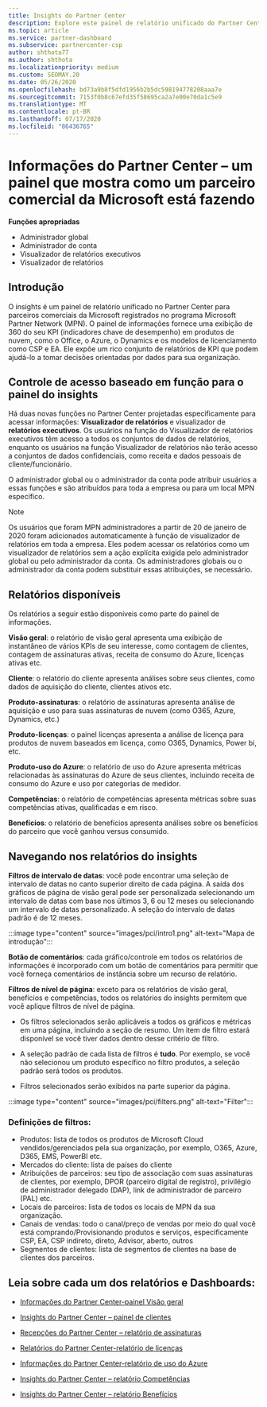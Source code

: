 ```yaml
---
title: Insights do Partner Center
description: Explore este painel de relatório unificado do Partner Center. Veja como você está fazendo em KPIs para vendas e implantação, desenvolvimento de clientes e muito mais.
ms.topic: article
ms.service: partner-dashboard
ms.subservice: partnercenter-csp
author: shthota77
ms.author: shthota
ms.localizationpriority: medium
ms.custom: SEOMAY.20
ms.date: 05/26/2020
ms.openlocfilehash: bd73a9b8f5dfd1956b2b5dc598194778208aaa7e
ms.sourcegitcommit: 7153f0b8c67efd35f58695ca2a7e00e70da1c5e9
ms.translationtype: MT
ms.contentlocale: pt-BR
ms.lasthandoff: 07/17/2020
ms.locfileid: "86436765"
---
```

# <a name="partner-center-insights---a-dashboard-that-shows-how-a-microsoft-commercial-partner-is-doing"></a>Informações do Partner Center – um painel que mostra como um parceiro comercial da Microsoft está fazendo

**Funções apropriadas**
- Administrador global
- Administrador de conta
- Visualizador de relatórios executivos
- Visualizador de relatórios

## <a name="introduction"></a>Introdução

O insights é um painel de relatório unificado no Partner Center para parceiros comerciais da Microsoft registrados no programa Microsoft Partner Network (MPN). O painel de informações fornece uma exibição de 360 do seu KPI (indicadores chave de desempenho) em produtos de nuvem, como o Office, o Azure, o Dynamics e os modelos de licenciamento como CSP e EA. Ele expõe um rico conjunto de relatórios de KPI que podem ajudá-lo a tomar decisões orientadas por dados para sua organização. 

## <a name="role-based-access-control-to-the-insights-dashboard"></a>Controle de acesso baseado em função para o painel do insights

Há duas novas funções no Partner Center projetadas especificamente para acessar informações: **Visualizador de relatórios** e visualizador de **relatórios executivos**. Os usuários na função do Visualizador de relatórios executivos têm acesso a todos os conjuntos de dados de relatórios, enquanto os usuários na função Visualizador de relatórios não terão acesso a conjuntos de dados confidenciais, como receita e dados pessoais de cliente/funcionário. 

O administrador global ou o administrador da conta pode atribuir usuários a essas funções e são atribuídos para toda a empresa ou para um local MPN específico.  

>[!Note] 
>Os usuários que foram MPN administradores a partir de 20 de janeiro de 2020 foram adicionados automaticamente à função de visualizador de relatórios em toda a empresa. Eles podem acessar os relatórios como um visualizador de relatórios sem a ação explícita exigida pelo administrador global ou pelo administrador da conta. Os administradores globais ou o administrador da conta podem substituir essas atribuições, se necessário. 

## <a name="reports-available"></a>Relatórios disponíveis

Os relatórios a seguir estão disponíveis como parte do painel de informações.

**Visão geral**: o relatório de visão geral apresenta uma exibição de instantâneo de vários KPIs de seu interesse, como contagem de clientes, contagem de assinaturas ativas, receita de consumo do Azure, licenças ativas etc.

**Cliente**: o relatório do cliente apresenta análises sobre seus clientes, como dados de aquisição do cliente, clientes ativos etc.

**Produto-assinaturas**: o relatório de assinaturas apresenta análise de aquisição e uso para suas assinaturas de nuvem (como O365, Azure, Dynamics, etc.)

**Produto-licenças**: o painel licenças apresenta a análise de licença para produtos de nuvem baseados em licença, como O365, Dynamics, Power bi, etc.

**Produto-uso do Azure**: o relatório de uso do Azure apresenta métricas relacionadas às assinaturas do Azure de seus clientes, incluindo receita de consumo do Azure e uso por categorias de medidor.

**Competências**: o relatório de competências apresenta métricas sobre suas competências ativas, qualificadas e em risco.

**Benefícios**: o relatório de benefícios apresenta análises sobre os benefícios do parceiro que você ganhou versus consumido.

## <a name="navigating-the-insights-reports"></a>Navegando nos relatórios do insights

**Filtros de intervalo de datas**: você pode encontrar uma seleção de intervalo de datas no canto superior direito de cada página. A saída dos gráficos de página de visão geral pode ser personalizada selecionando um intervalo de datas com base nos últimos 3, 6 ou 12 meses ou selecionando um intervalo de datas personalizado. A seleção do intervalo de datas padrão é de 12 meses. 

:::image type="content" source="images/pci/intro1.png" alt-text="Mapa de introdução":::

**Botão de comentários**: cada gráfico/controle em todos os relatórios de informações é incorporado com um botão de comentários para permitir que você forneça comentários de instância sobre um recurso de relatório. 

 
**Filtros de nível de página**: exceto para os relatórios de visão geral, benefícios e competências, todos os relatórios do insights permitem que você aplique filtros de nível de página. 

- Os filtros selecionados serão aplicáveis a todos os gráficos e métricas em uma página, incluindo a seção de resumo. Um item de filtro estará disponível se você tiver dados dentro desse critério de filtro. 

- A seleção padrão de cada lista de filtros é **tudo**. Por exemplo, se você não selecionou um produto específico no filtro produtos, a seleção padrão será todos os produtos.

- Filtros selecionados serão exibidos na parte superior da página. 

:::image type="content" source="images/pci/filters.png" alt-text="Filter":::

### <a name="filters-definitions"></a>Definições de filtros:

- Produtos: lista de todos os produtos de Microsoft Cloud vendidos/gerenciados pela sua organização, por exemplo, O365, Azure, D365, EMS, PowerBI etc.
- Mercados do cliente: lista de países do cliente
- Atribuições de parceiros: seu tipo de associação com suas assinaturas de clientes, por exemplo, DPOR (parceiro digital de registro), privilégio de administrador delegado (DAP), link de administrador de parceiro (PAL) etc. 
- Locais de parceiros: lista de todos os locais de MPN da sua organização.
- Canais de vendas: todo o canal/preço de vendas por meio do qual você está comprando/Provisionando produtos e serviços, especificamente CSP, EA, CSP indireto, direto, Advisor, aberto, outros
- Segmentos de clientes: lista de segmentos de clientes na base de clientes dos parceiros.

## <a name="read-about-each-of-the-dashboards-and-reports"></a>Leia sobre cada um dos relatórios e Dashboards:

- [Informações do Partner Center-painel Visão geral](pci-overview-report.md)

- [Insights do Partner Center – painel de clientes](pci-customer-report.md)

- [Recepções do Partner Center – relatório de assinaturas](pci-product-subscriptions-report.md)

- [Relatórios do Partner Center-relatório de licenças](pci-product-licenses-report.md)

- [Informações do Partner Center-relatório de uso do Azure](pci-azure-usage-report.md)

- [Insights do Partner Center – relatório Competências](pci-competencies-report.md)

- [Insights do Partner Center – relatório Benefícios](pci-benefits-report.md)
